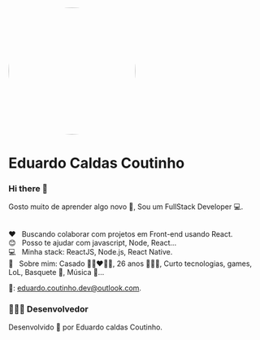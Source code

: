 <img width="250px" style="border-radius: 50%;" src="https://avatars.githubusercontent.com/u/24902151?s=460&u=aaccad4cadf1ca5dbee33a9c89d75325a23b899b&v=4">

# Eduardo Caldas Coutinho

### Hi there 👋
Gosto muito de aprender algo novo :seedling:, Sou um FullStack Developer :computer:.


<br/> :heart: &nbsp; Buscando colaborar com projetos em Front-end usando React.
<br/> :blush: &nbsp; Posso te ajudar com javascript, Node, React...
<br/> :computer: &nbsp; Minha stack: ReactJS, Node.js, React Native.
<br/> :speech_balloon:  &nbsp; Sobre mim: Casado 👩🏻‍❤️‍👨🏻, 26 anos 👨🏻‍💻, Curto tecnologias, games, LoL, Basquete :basketball:, Música :musical_note:...

:email:: eduardo.coutinho.dev@outlook.com.

### 👨🏻‍💻 Desenvolvedor
Desenvolvido 💜 por Eduardo caldas Coutinho.
